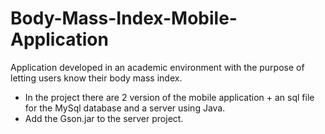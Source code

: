 # Body-Mass-Index-Mobile-Application
Application developed in an academic environment with the purpose of letting users know their body mass index.

- In the project there are 2 version of the mobile application + an sql file for the MySql database and a server using Java.
- Add the Gson.jar to the server project. 
